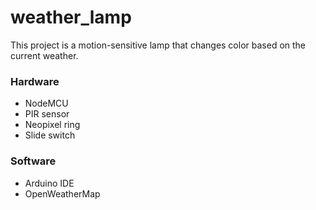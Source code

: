 # weather_lamp
This project is a motion-sensitive lamp that changes color based on the current weather.

### Hardware
* NodeMCU
* PIR sensor
* Neopixel ring
* Slide switch

### Software
* Arduino IDE
* OpenWeatherMap
